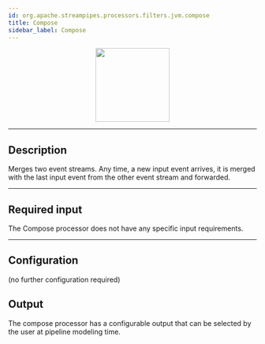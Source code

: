 ```yaml
---
id: org.apache.streampipes.processors.filters.jvm.compose
title: Compose
sidebar_label: Compose
---
```


<!--
  ~ Licensed to the Apache Software Foundation (ASF) under one or more
  ~ contributor license agreements.  See the NOTICE file distributed with
  ~ this work for additional information regarding copyright ownership.
  ~ The ASF licenses this file to You under the Apache License, Version 2.0
  ~ (the "License"); you may not use this file except in compliance with
  ~ the License.  You may obtain a copy of the License at
  ~
  ~    http://www.apache.org/licenses/LICENSE-2.0
  ~
  ~ Unless required by applicable law or agreed to in writing, software
  ~ distributed under the License is distributed on an "AS IS" BASIS,
  ~ WITHOUT WARRANTIES OR CONDITIONS OF ANY KIND, either express or implied.
  ~ See the License for the specific language governing permissions and
  ~ limitations under the License.
  ~
  -->



<p align="center"> 
    <img src="/img/pipeline-elements/org.apache.streampipes.processors.filters.jvm.compose/icon.png" width="150px;" class="pe-image-documentation"/>
</p>

***

## Description

Merges two event streams. Any time, a new input event arrives, it is merged with the last input event from the other 
event stream and forwarded.

***

## Required input
The Compose processor does not have any specific input requirements.

***

## Configuration

(no further configuration required)

## Output
The compose processor has a configurable output that can be selected by the user at pipeline modeling time.